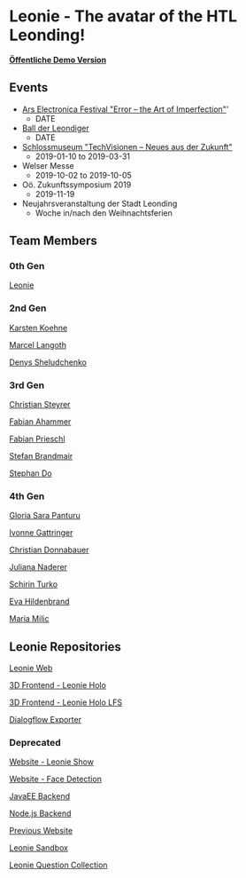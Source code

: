 # Leonie - The avatar of the HTL Leonding!

[**Öffentliche Demo Version**](https://htl-leonding.github.io/2018-leonie)

## Events
- [Ars Electronica Festival "Error – the Art of Imperfection"](https://ars.electronica.art/error/en/leonie-der-avatar-der-htl-leonding/)'
  - DATE
- [Ball der Leondiger](https://www.youtube.com/watch?v=kzIQ6k_xdjA)
  - DATE
- [Schlossmuseum "TechVisionen – Neues aus der Zukunft"](http://www.landesmuseum.at/de/ausstellungen/detail/techvisionen-neues-aus-der-zukunft.html)
  - 2019-01-10 to 2019-03-31 
- Welser Messe
  - 2019-10-02 to 2019-10-05
- Oö. Zukunftssymposium 2019 
  - 2019-11-19
- Neujahrsveranstaltung der Stadt Leonding
  - Woche in/nach den Weihnachtsferien


## Team Members
### 0th Gen
[Leonie](https://github.com/htblaleonie)

### 2nd Gen

[Karsten Koehne](https://github.com/karstenkoehne)

[Marcel Langoth](https://github.com/LangothM)

[Denys Sheludchenko](https://github.com/Sinedar)

### 3rd Gen

[Christian Steyrer](https://github.com/csteyrer)

[Fabian Ahammer](https://github.com/FabianAhammer)

[Fabian Prieschl](https://github.com/FabianPrieschl)

[Stefan Brandmair](https://github.com/stefnotch)

[Stephan Do](https://github.com/DoStephan)

### 4th Gen
[Gloria Sara Panturu](https://github.com/gspanturu)

[Ivonne Gattringer](https://github.com/ivonnegattringer)

[Christian Donnabauer](https://github.com/donnabauerc)

[Juliana Naderer](https://github.com/julinad)

[Schirin Turko](https://github.com/schirinturko)

[Eva Hildenbrand](https://github.com/evahildenbrand)

[Maria Milic](https://github.com/milicmaria)

## Leonie Repositories

[Leonie Web](https://github.com/FabianAhammer/leonie-web)

[3D Frontend - Leonie Holo](https://github.com/FabianPrieschl/Leonie-3D)

[3D Frontend - Leonie Holo LFS](https://gitlab.htl-leonding.ac.at/htblaleonie/Leonie-3D/tree/master)

[Dialogflow Exporter](https://github.com/FabianAhammer/DialogflowLogExporter)

### Deprecated
[Website - Leonie Show](https://github.com/FabianAhammer/LeonieDialogflowTest)

[Website - Face Detection](https://github.com/karstenkoehne/leonie-idle)

[JavaEE Backend](https://github.com/karstenkoehne/leonie-backend)

[Node.js Backend](https://github.com/FabianAhammer/Leonie_Backend)

[Previous Website](https://github.com/karstenkoehne/leonie-show)

[Leonie Sandbox](https://github.com/karstenkoehne/leonie-sandbox)

[Leonie Question Collection](https://github.com/FabianAhammer/GetLeonieData)

